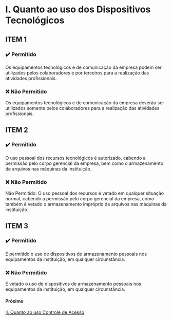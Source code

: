 # I. Quanto ao uso dos Dispositivos Tecnológicos

## ITEM 1

### ✔️️ Permitido
️Os equipamentos tecnológicos e de comunicação da empresa podem ser utilizados pelos colaboradores e por terceiros para a realização das atividades profissionais. 
### ❌ Não Permitido
Os equipamentos tecnológicos e de comunicação da empresa deverão ser utilizados somente pelos colaboradores para a realização das atividades profissionais. 

## ITEM 2

### ✔️️ Permitido
O uso pessoal dos recursos tecnológicos é autorizado, cabendo a permissão pelo corpo gerencial da empresa, bem como o armazenamento de arquivos nas máquinas da instituição.

### ❌ Não Permitido
Não Permitido: O uso pessoal dos recursos é vetado em qualquer situação normal, cabendo a permissão pelo corpo gerencial da empresa, como também é vetado o armazenamento impróprio de arquivos nas máquinas da instituição.

## ITEM 3

### ✔️️ Permitido
É permitido o uso de dispositivos de armazenamento pessoais nos equipamentos da instituição, em qualquer circunstância.

### ❌ Não Permitido
É vetado o uso de dispositivos de armazenamento pessoais nos equipamentos da instituição, em qualquer circunstância.

#### Próximo
[II. Quanto ao uso Controle de Acesso](cap2.md)